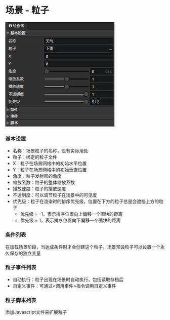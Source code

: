 # 场景 - 粒子

![](img/scene-particle-1.png)

### 基本设置

- 名称：场景粒子的名称，没有实际用处
- 粒子：绑定的粒子文件
- X：粒子在场景网格中的初始水平位置
- Y：粒子在场景网格中的初始垂直位置
- 角度：粒子发射器的角度
- 缩放系数：粒子的整体缩放系数
- 播放速度：粒子的播放速度
- 不透明度：可以调节粒子在场景中的可见度
- 优先级：粒子在渲染时的排序优先级，位置在下方的粒子总是会遮挡上方的粒子
  - 优先级 = -1，表示排序位置向上偏移一个图块的距离
  - 优先级 = 1，表示排序位置向下偏移一个图块的距离

### 条件列表

在加载场景阶段，当达成条件时才会创建这个粒子，场景预设粒子可以设置一个永久保存的独立变量

### 粒子事件列表

- 自动执行：粒子出现在场景时自动执行，包括读取存档后
- 自定义事件：可通过<调用事件>指令调用自定义事件

### 粒子脚本列表

添加Javascript文件来扩展粒子